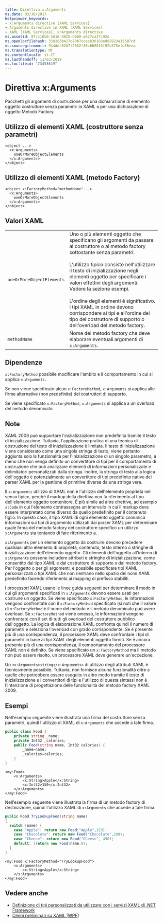 ```yaml
---
title: Direttiva x:Arguments
ms.date: 03/30/2017
helpviewer_keywords:
- x:Arguments directive [XAML Services]
- Arguments directive in XAML [XAML Services]
- XAML [XAML Services], x:Arguments directive
ms.assetid: 87cc10b0-b610-4025-b6b0-ab27ca27c92e
ms.openlocfilehash: 338286b417c78b7cceeb30188e888928a15607cd
ms.sourcegitcommit: 944ddc52b7f2632f30c668815f92b378efd38eea
ms.translationtype: MT
ms.contentlocale: it-IT
ms.lasthandoff: 11/03/2019
ms.locfileid: "73458649"
---
```

# <a name="xarguments-directive"></a>Direttiva x:Arguments
Pacchetti gli argomenti di costruzione per una dichiarazione di elemento oggetto costruttore senza parametri in XAML o per una dichiarazione di oggetto Metodo Factory.  
  
## <a name="xaml-element-usage-nonparameterless-constructor"></a>Utilizzo di elementi XAML (costruttore senza parametri)  
  
```xaml  
<object ...>  
  <x:Arguments>  
    oneOrMoreObjectElements  
  </x:Arguments>  
</object>  
```  
  
## <a name="xaml-element-usage-factory-method"></a>Utilizzo di elementi XAML (metodo Factory)  
  
```xaml  
<object x:FactoryMethod="methodName"...>  
  <x:Arguments>  
    oneOrMoreObjectElements  
  </x:Arguments>  
</object>  
```  
  
## <a name="xaml-values"></a>Valori XAML  
  
|||  
|-|-|  
|`oneOrMoreObjectElements`|Uno o più elementi oggetto che specificano gli argomenti da passare al costruttore o al metodo factory sottostante senza parametri.<br /><br /> L'utilizzo tipico consiste nell'utilizzare il testo di inizializzazione negli elementi oggetto per specificare i valori effettivi degli argomenti. Vedere la sezione esempi.<br /><br /> L'ordine degli elementi è significativo. I tipi XAML in ordine devono corrispondere ai tipi e all'ordine del tipo del costruttore di supporto o dell'overload del metodo factory.|  
|`methodName`|Nome del metodo factory che deve elaborare eventuali argomenti di `x:Arguments`.|  
  
## <a name="dependencies"></a>Dipendenze  
 `x:FactoryMethod` possibile modificare l'ambito e il comportamento in cui si applica `x:Arguments`.  
  
 Se non viene specificato alcun `x:FactoryMethod`, `x:Arguments` si applica alle firme alternative (non predefinite) dei costruttori di supporto.  
  
 Se viene specificato `x:FactoryMethod`, `x:Arguments` si applica a un overload del metodo denominato.  
  
## <a name="remarks"></a>Note  
 XAML 2006 può supportare l'inizializzazione non predefinita tramite il testo di inizializzazione. Tuttavia, l'applicazione pratica di una tecnica di costruzione del testo di inizializzazione è limitata. Il testo di inizializzazione viene considerato come una singola stringa di testo; viene pertanto aggiunta solo la funzionalità per l'inizializzazione di un singolo parametro, a meno che non venga definito un convertitore di tipi per il comportamento di costruzione che può analizzare elementi di informazioni personalizzate e delimitatori personalizzati dalla stringa. Inoltre, la stringa di testo alla logica dell'oggetto è potenzialmente un convertitore di tipi predefinito nativo del parser XAML per la gestione di primitive diverse da una stringa vera.  
  
 Il `x:Arguments` utilizzo di XAML non è l'utilizzo dell'elemento proprietà nel senso tipico, perché il markup della direttiva non fa riferimento al tipo dell'elemento oggetto contenitore. È più simile ad altre direttive, ad esempio `x:Code` in cui l'elemento contrassegna un intervallo in cui il markup deve essere interpretato come diverso da quello predefinito per il contenuto figlio. In questo caso, il tipo XAML di ogni elemento oggetto comunica informazioni sui tipi di argomento utilizzati dai parser XAML per determinare quale firma del metodo factory del costruttore specifico un utilizzo `x:Arguments` sta tentando di fare riferimento a.  
  
 `x:Arguments` per un elemento oggetto da costruire devono precedere qualsiasi altro elemento di proprietà, contenuto, testo interno o stringhe di inizializzazione dell'elemento oggetto. Gli elementi dell'oggetto all'interno di `x:Arguments` possono includere attributi e stringhe di inizializzazione, come consentito dal tipo XAML e dal costruttore di supporto o dal metodo factory. Per l'oggetto o per gli argomenti, è possibile specificare tipi XAML personalizzati o tipi XAML che non rientrano nello spazio dei nomi XAML predefinito facendo riferimento ai mapping di prefisso stabiliti.  
  
 I processori XAML usano le linee guida seguenti per determinare il modo in cui gli argomenti specificati in `x:Arguments` devono essere usati per costruire un oggetto. Se viene specificato `x:FactoryMethod`, le informazioni vengono confrontate con il `x:FactoryMethod` specificato (si noti che il valore di `x:FactoryMethod` è il nome del metodo e il metodo denominato può avere overload. Se `x:FactoryMethod` viene omesso, le informazioni vengono confrontate con il set di tutti gli overload del costruttore pubblico dell'oggetto. La logica di elaborazione XAML confronta quindi il numero di parametri e seleziona l'overload con grado corrispondente. Se è presente più di una corrispondenza, il processore XAML deve confrontare i tipi di parametri in base ai tipi XAML degli elementi oggetto forniti. Se è ancora presente più di una corrispondenza, il comportamento del processore XAML non è definito. Se viene specificato un `x:FactoryMethod` ma il metodo non può essere risolto, un processore XAML deve generare un'eccezione.  
  
 Un `<x:Arguments>string</x:Arguments>` di utilizzo degli attributi XAML è tecnicamente possibile. Tuttavia, non fornisce alcuna funzionalità oltre a quelle che potrebbero essere eseguite in altro modo tramite il testo di inizializzazione e i convertitori di tipi e l'utilizzo di questa sintassi non è l'intenzione di progettazione delle funzionalità del metodo factory XAML 2009.  
  
## <a name="examples"></a>Esempi  
 Nell'esempio seguente viene illustrata una firma del costruttore senza parametri, quindi l'utilizzo di XAML di `x:Arguments` che accede a tale firma.  
  
```csharp  
public class Food {  
    private string _name;  
    private Int32 _calories;  
    public Food(string name, Int32 calories) {  
        _name=name;  
        _calories=calories;  
    }  
}  
```  
  
```xaml  
<my:Food>  
    <x:Arguments>  
        <x:String>Apple</x:String>  
        <x:Int32>150</x:Int32>  
    </x:Arguments>  
</my:Food>  
```  
  
 Nell'esempio seguente viene illustrata la firma di un metodo factory di destinazione, quindi l'utilizzo XAML di `x:Arguments` che accede a tale firma.  
  
```csharp  
public Food TryLookupFood(string name)  
{  
  switch (name) {  
    case "Apple": return new Food("Apple",150);  
    case "Chocolate": return new Food("Chocolate",200);  
    case "Cheese": return new Food("Cheese", 450);  
    default: {return new Food(name,0);  
  }  
}  
```  
  
```xaml  
<my:Food x:FactoryMethod="TryLookupFood">  
    <x:Arguments>  
        <x:String>Apple</x:String>  
    </x:Arguments>  
</my:Food>  
```  
  
## <a name="see-also"></a>Vedere anche

- [Definizione di tipi personalizzati da utilizzare con i servizi XAML di .NET Framework](defining-custom-types-for-use-with-net-framework-xaml-services.md)
- [Cenni preliminari su XAML (WPF)](../../desktop-wpf/fundamentals/xaml.md)
